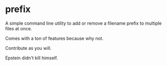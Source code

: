 # prefix

A simple command line utility to add or remove a filename prefix to multiple files at once.

Comes with a ton of features because why not.

Contribute as you will.

Epstein didn't kill himself.
